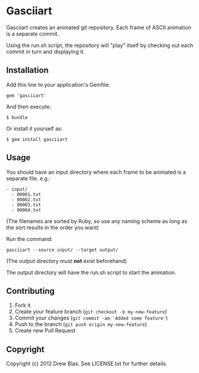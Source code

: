 # Gasciiart

Gasciiart creates an animated git repository.  Each frame of ASCII animation is a separate commit.

Using the run.sh script, the repository will "play" itself by checking out each commit in turn and displaying it.

## Installation

Add this line to your application's Gemfile:

    gem 'gasciiart'

And then execute:

    $ bundle

Or install it yourself as:

    $ gem install gasciiart

## Usage

You should have an input directory where each frame to be animated is a separate file.  e.g.:

    - input/
      - 00001.txt
      - 00002.txt
      - 00003.txt
      - 00004.txt

(The filenames are sorted by Ruby, so use any naming scheme as long as the sort results in the order you want)

Run the command:

    gasciiart --source input/ --target output/

(The output directory must **not** exist beforehand)

The output directory will have the run.sh script to start the animation.

## Contributing

1. Fork it
2. Create your feature branch (`git checkout -b my-new-feature`)
3. Commit your changes (`git commit -am 'Added some feature'`)
4. Push to the branch (`git push origin my-new-feature`)
5. Create new Pull Request

## Copyright

Copyright (c) 2012 Drew Blas. See LICENSE.txt for further details.


